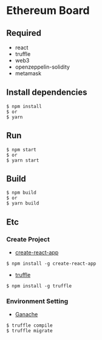 # Ethereum Board

## Required
- react
- truffle
- web3
- openzeppelin-solidity
- metamask

## Install dependencies
```
$ npm install 
$ or 
$ yarn
```

## Run
```
$ npm start
$ or
$ yarn start
```

## Build
```
$ npm build
$ or
$ yarn build
```




## Etc

### Create Project
- [create-react-app](https://github.com/facebook/create-react-app#creating-an-app)
```
$ npm install -g create-react-app
```

- [truffle](https://github.com/trufflesuite/truffle)
```
$ npm install -g truffle
```


### Environment Setting
- [Ganache](http://truffleframework.com/ganache/)
```
$ truffle compile
$ truffle migrate

